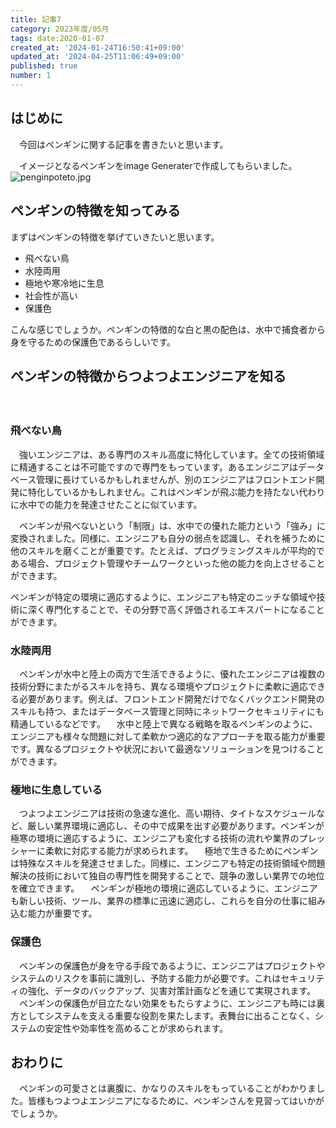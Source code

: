 ```yaml
---
title: 記事7
category: 2023年度/05月
tags: date:2020-01-07
created_at: '2024-01-24T16:50:41+09:00'
updated_at: '2024-04-25T11:06:49+09:00'
published: true
number: 1
---
```


## はじめに
　今回はペンギンに関する記事を書きたいと思います。


　イメージとなるペンギンをimage Generaterで作成してもらいました。
![penginpoteto.jpg](https://qiita-image-store.s3.ap-northeast-1.amazonaws.com/0/3601651/5e207c72-f75a-5373-dc30-5811d3127953.jpeg)

## ペンギンの特徴を知ってみる
まずはペンギンの特徴を挙げていきたいと思います。
- 飛べない鳥
- 水陸両用
- 極地や寒冷地に生息
- 社会性が高い
- 保護色

こんな感じでしょうか。ペンギンの特徴的な白と黒の配色は、水中で捕食者から身を守るための保護色であるらしいです。

## ペンギンの特徴からつよつよエンジニアを知る
　
### 飛べない鳥
　強いエンジニアは、ある専門のスキル高度に特化しています。全ての技術領域に精通することは不可能ですので専門をもっています。あるエンジニアはデータベース管理に長けているかもしれませんが、別のエンジニアはフロントエンド開発に特化しているかもしれません。これはペンギンが飛ぶ能力を持たない代わりに水中での能力を発達させたことに似ています。

　ペンギンが飛べないという「制限」は、水中での優れた能力という「強み」に変換されました。同様に、エンジニアも自分の弱点を認識し、それを補うために他のスキルを磨くことが重要です。たとえば、プログラミングスキルが平均的である場合、プロジェクト管理やチームワークといった他の能力を向上させることができます。

ペンギンが特定の環境に適応するように、エンジニアも特定のニッチな領域や技術に深く専門化することで、その分野で高く評価されるエキスパートになることができます。

### 水陸両用
　ペンギンが水中と陸上の両方で生活できるように、優れたエンジニアは複数の技術分野にまたがるスキルを持ち、異なる環境やプロジェクトに柔軟に適応できる必要があります。例えば、フロントエンド開発だけでなくバックエンド開発のスキルも持つ、またはデータベース管理と同時にネットワークセキュリティにも精通しているなどです。
 　水中と陸上で異なる戦略を取るペンギンのように、エンジニアも様々な問題に対して柔軟かつ適応的なアプローチを取る能力が重要です。異なるプロジェクトや状況において最適なソリューションを見つけることができます。
  
### 極地に生息している
　つよつよエンジニアは技術の急速な進化、高い期待、タイトなスケジュールなど、厳しい業界環境に適応し、その中で成果を出す必要があります。ペンギンが極寒の環境に適応するように、エンジニアも変化する技術の流れや業界のプレッシャーに柔軟に対応する能力が求められます。
 　極地で生きるためにペンギンは特殊なスキルを発達させました。同様に、エンジニアも特定の技術領域や問題解決の技術において独自の専門性を開発することで、競争の激しい業界での地位を確立できます。
　ペンギンが極地の環境に適応しているように、エンジニアも新しい技術、ツール、業界の標準に迅速に適応し、これらを自分の仕事に組み込む能力が重要です。

### 保護色
　ペンギンの保護色が身を守る手段であるように、エンジニアはプロジェクトやシステムのリスクを事前に識別し、予防する能力が必要です。これはセキュリティの強化、データのバックアップ、災害対策計画などを通じて実現されます。
　ペンギンの保護色が目立たない効果をもたらすように、エンジニアも時には裏方としてシステムを支える重要な役割を果たします。表舞台に出ることなく、システムの安定性や効率性を高めることが求められます。

## おわりに
　ペンギンの可愛さとは裏腹に、かなりのスキルをもっていることがわかりました。皆様もつよつよエンジニアになるために、ペンギンさんを見習ってはいかがでしょうか。

